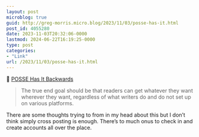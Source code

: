 ```yaml
---
layout: post
microblog: true
guid: http://greg-morris.micro.blog/2023/11/03/posse-has-it.html
post_id: 4055280
date: 2023-11-03T20:32:06-0000
lastmod: 2024-06-22T16:19:25-0000
type: post
categories:
- "Link"
url: /2023/11/03/posse-has-it.html
---
```

🔗 <a href="https://bix.blog/2023/Nov/01/posse-has-it-backwards/" class="u-in-reply-to">POSSE Has It Backwards</a>

> The true end goal should be that readers can get whatever they want wherever they want, regardless of what writers do and do not set up on various platforms.

There are some thoughts trying to from in my head about this but I don’t think simply cross posting is enough. There’s to much onus to check in and create accounts all over the place. 
